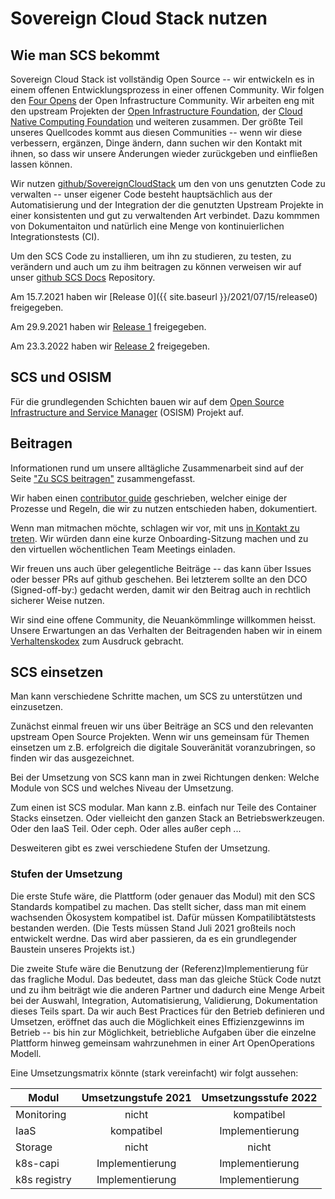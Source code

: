 # Sovereign Cloud Stack nutzen

## Wie man SCS bekommt

Sovereign Cloud Stack ist vollständig Open Source -- wir entwickeln
es in einem offenen Entwicklungsprozess in einer offenen Community.
Wir folgen den
[Four Opens](https://openinfra.dev/four-opens/) der Open Infrastructure
Community. Wir arbeiten eng mit den upstream Projekten der
[Open Infrastructure Foundation](https://openinfra.dev/), der 
[Cloud Native Computing Foundation](https://cncf.io/) und weiteren
zusammen. Der größte Teil unseres Quellcodes kommt aus diesen
Communities -- wenn wir diese verbessern, ergänzen, Dinge
ändern, dann suchen wir den Kontakt mit ihnen, so dass wir
unsere Änderungen wieder zurückgeben und einfließen lassen können.

Wir nutzen [github/SovereignCloudStack](https://github.com/SovereignCloudStack/) um
den von uns genutzten Code zu verwalten -- unser eigener Code
besteht hauptsächlich aus der Automatisierung und der
Integration der die genutzten Upstream Projekte in einer
konsistenten und gut zu verwaltenden Art verbindet.
Dazu kommmen von Dokumentaiton und natürlich eine Menge
von kontinuierlichen Integrationstests (CI).

Um den SCS Code zu installieren, um ihn zu studieren, zu testen,
zu verändern und auch um zu ihm beitragen zu können verweisen wir
auf unser
[github SCS Docs](https://github.com/SovereignCloudStack/Docs/)
Repository.

Am 15.7.2021 haben wir [Release 0]({{ site.baseurl }}/2021/07/15/release0) freigegeben.

Am 29.9.2021 haben wir [Release 1](https://github.com/SovereignCloudStack/Docs/blob/main/Release-Notes/Release1.md) freigegeben.

Am 23.3.2022 haben wir [Release 2](https://github.com/SovereignCloudStack/Docs/blob/main/Release-Notes/Release2.md) freigegeben.

## SCS und OSISM

Für die grundlegenden Schichten bauen wir auf dem
[Open Source Infrastructure and Service Manager](https://osism.tech/) (OSISM)
Projekt auf.

## Beitragen

Informationen rund um unsere alltägliche Zusammenarbeit sind auf
der Seite ["Zu SCS beitragen"](https://scs.community/de/contribute/) zusammengefasst.

Wir haben einen
[contributor guide](https://scs.community/docs/contributor/)
geschrieben, welcher einige der Prozesse und Regeln, die wir
zu nutzen entschieden haben, dokumentiert.

Wenn man mitmachen möchte, schlagen wir vor, mit uns
[in Kontakt zu treten](mailto:project@scs.sovereignit.de).
Wir würden dann eine kurze Onboarding-Sitzung machen und
zu den virtuellen wöchentlichen Team Meetings einladen.

Wir freuen uns auch über gelegentliche Beiträge -- das kann
über Issues oder besser PRs auf github geschehen.
Bei letzterem sollte an den DCO (Signed-off-by:) gedacht werden,
damit wir den Beitrag auch in rechtlich sicherer Weise nutzen.

Wir sind eine offene Community, die Neuankömmlinge willkommen heisst.
Unsere Erwartungen an das Verhalten der Beitragenden haben wir in einem
[Verhaltenskodex](https://github.com/SovereignCloudStack/.github/blob/main/CODE_OF_CONDUCT.md)
zum Ausdruck gebracht.

## SCS einsetzen

Man kann verschiedene Schritte machen, um SCS zu unterstützen und einzusetzen.

Zunächst einmal freuen wir uns über Beiträge an SCS und den relevanten
upstream Open Source Projekten. Wenn wir uns gemeinsam für Themen
einsetzen um z.B. erfolgreich die digitale Souveränität voranzubringen,
so finden wir das ausgezeichnet.

Bei der Umsetzung von SCS kann man in zwei Richtungen denken:
Welche Module von SCS und welches Niveau der Umsetzung.

Zum einen ist SCS modular. Man kann z.B. einfach nur Teile des Container
Stacks einsetzen. Oder vielleicht den ganzen Stack an Betriebswerkzeugen.
Oder den IaaS Teil. Oder ceph. Oder alles außer ceph ...

Desweiteren gibt es zwei verschiedene Stufen der Umsetzung.

### Stufen der Umsetzung

Die erste Stufe wäre, die Plattform (oder genauer das Modul) mit den
SCS Standards kompatibel zu machen. Das stellt sicher, dass man mit
einem wachsenden Ökosystem kompatibel ist. Dafür müssen Kompatilibtätstests
bestanden werden. (Die Tests müssen Stand Juli 2021 großteils noch entwickelt
werdne. Das wird aber passieren, da es ein grundlegender Baustein unseres
Projekts ist.)

Die zweite Stufe wäre die Benutzung der (Referenz)Implementierung für
das fragliche Modul. Das bedeutet, dass man das gleiche Stück Code
nutzt und zu ihm beiträgt wie die anderen Partner und dadurch eine Menge
Arbeit bei der Auswahl, Integration, Automatisierung, Validierung,
Dokumentation dieses Teils spart. Da wir auch Best Practices für
den Betrieb definieren und Umsetzen, eröffnet das auch die Möglichkeit
eines Effizienzgewinns im Betrieb -- bis hin zur Möglichkeit, betriebliche
Aufgaben über die einzelne Plattform hinweg gemeinsam wahrzunehmen
in einer Art OpenOperations Modell.

Eine Umsetzungsmatrix könnte (stark vereinfacht) wir folgt aussehen:

<div class="table-responsive" markdown="1">

| Modul        | Umsetzungstufe 2021 | Umsetzungsstufe 2022 |
|--------------|:-------------------:|:--------------------:|
| Monitoring   |     nicht           |  kompatibel          |
| IaaS         |     kompatibel      |  Implementierung     |
| Storage      |     nicht           |  nicht               |
| k8s-capi     |     Implementierung |  Implementierung     |
| k8s registry |     Implementierung |  Implementierung     |

</div>
